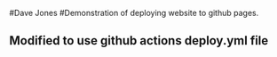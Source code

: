 #Dave Jones
#Demonstration of deploying website to github pages.

## Modified to use github actions deploy.yml file
